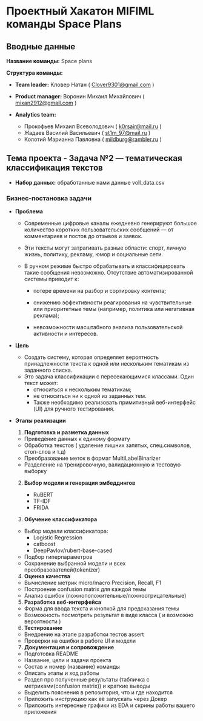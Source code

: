 # Проектный Хакатон MIFIML команды Space Plans

## Вводные данные
**Название команды:** Space plans

**Структура команды:**

* **Team leader:** Кловер Натан ( Clover9301@gmail.com )

* **Product manager:** Воронин Михаил Михайлович ( mixan2912@gmail.com )

* **Analytics team:** 
  * Прокофьев Михаил Всеволодович ( k0rsair@mail.ru )
  * Жадаев Василий Васильевич ( st1m_97@mail.ru )
  * Колотий Марианна Павловна ( mildburg@rambler.ru )
## Тема проекта - Задача №2 — тематическая классификация текстов
* **Набор данных:** обработанные нами данные voll_data.csv
### Бизнес-постановка задачи
* **Проблема**
  * Современные цифровые каналы ежедневно генерируют большое количество коротких пользовательских сообщений — от комментариев и постов до отзывов и заявок.
  * Эти тексты могут затрагивать разные области: спорт, личную жизнь, политику, рекламу, юмор и социальные сети.

  * В ручном режиме быстро обрабатывать и классифицировать такие сообщения невозможно. Отсутствие автоматизированной системы приводит к:
    * потере времени на разбор и сортировку контента;

    * снижению эффективности реагирования на чувствительные или приоритетные темы (например, политика или негативная реклама);

    * невозможности масштабного анализа пользовательской активности и интересов.

* **Цель**
  * Создать систему, которая определяет вероятность принадлежности текста к одной или нескольким тематикам из заданного списка.
  * Это задача классификации с пересекающимися классами. Один текст может:
    * относиться к нескольким тематикам;
    * не относиться ни к одной из заданных тем.
    * Также необходимо реализовать примитивный веб-интерфейс (UI) для ручного тестирования.


* **Этапы реализации**
  1. **Подготовка и разметка данных**
    * Приведение данных к единому формату
    * Обработка текстов ( удаление лишних запятых, спец.символов, стоп-слов и т.д)
    * Преобразование меток в формат MultiLabelBinarizer
    * Разделение на тренировочную, валидационную и тестовую выборку

  2. **Выбор модели и генерация эмбеддингов**
      * RuBERT
      * TF-IDF
      * FRIDA

  3. **Обучение классификатора**
    * Выбор модели классификатора:
      * Logistic Regression
      * catboost
      * DeepPavlov/rubert-base-cased
    * Подбор гиперпараметров
    * Сохранение выбранной модели и всех преобразователей(tokenizer)

  4. **Оценка качества**
    * Вычисление метрик micro/macro Precision, Recall, F1
    * Построение confusion matrix для каждой темы
    * Анализ ошибок (ложноположительные/ложноотрицательные)

  5. **Разработка веб-интерфейса**
    * Форма для ввода текста и кнопкой для предсказания темы
    * Возможность посмотреть результат в виде класса ( и возможно вероятности )

  6. **Тестирование**
    * Внедрение на этапе разработки тестов assert
    * Проверки на ошибки в работе UI и модели

  7. **Документация и сопровождение**
    * Подготовка README
    * Название, цели и задачи проекта
    * Состав и номер (название) команды
    * Описать этапы и ход работы
    * Раздел про полученные результаты (табличка с метриками(confusion matrix)) и краткие выводы
    * Выделить пояснения в репозитория, что и где находится
    * Приложить инструкцию как её запускать через Докер
    * Приложить интересные графики из EDA и скрины работы вашего приложения
